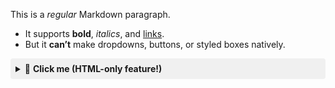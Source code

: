 This is a *regular* Markdown paragraph.  
- It supports **bold**, *italics*, and [links](https://MyHomeschool.ca).  
- But it **can’t** make dropdowns, buttons, or styled boxes natively.

<details>
<summary style="background: #f0f0f0; padding: 8px; cursor: pointer; border-radius: 4px;">
  🔽 <strong>Click me (HTML-only feature!)</strong>
</summary>
<div style="border: 1px solid #ddd; padding: 10px; margin-top: 8px; border-radius: 4px;">
  <p>This is a <span style="color: red;">styled dropdown</span> made with HTML.</p>
  <button onclick="alert('Markdown can’t do buttons!')">Try Me (HTML Button)</button>
</div>
</details>
